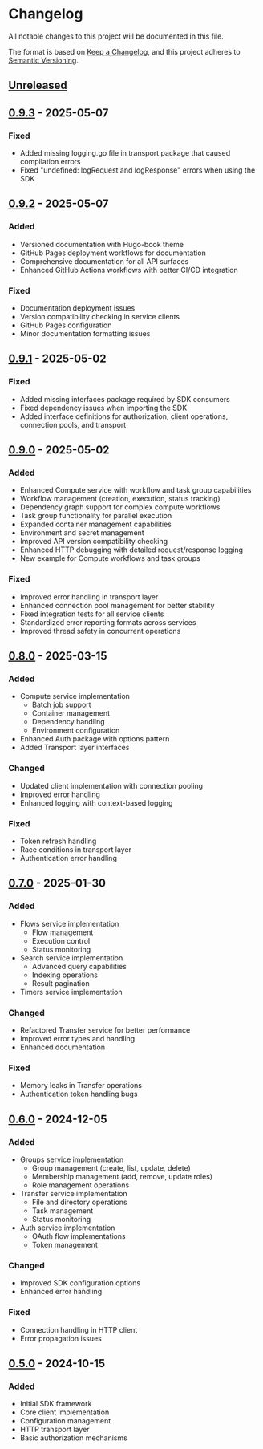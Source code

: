 <!-- SPDX-License-Identifier: Apache-2.0 -->
<!-- Copyright (c) 2025 Scott Friedman and Project Contributors -->

# Changelog

All notable changes to this project will be documented in this file.

The format is based on [Keep a Changelog](https://keepachangelog.com/en/1.0.0/),
and this project adheres to [Semantic Versioning](https://semver.org/spec/v2.0.0.html).

## [Unreleased]

## [0.9.3] - 2025-05-07

### Fixed
- Added missing logging.go file in transport package that caused compilation errors
- Fixed "undefined: logRequest and logResponse" errors when using the SDK

## [0.9.2] - 2025-05-07

### Added
- Versioned documentation with Hugo-book theme
- GitHub Pages deployment workflows for documentation
- Comprehensive documentation for all API surfaces
- Enhanced GitHub Actions workflows with better CI/CD integration

### Fixed
- Documentation deployment issues
- Version compatibility checking in service clients
- GitHub Pages configuration
- Minor documentation formatting issues

## [0.9.1] - 2025-05-02

### Fixed
- Added missing interfaces package required by SDK consumers
- Fixed dependency issues when importing the SDK
- Added interface definitions for authorization, client operations, connection pools, and transport

## [0.9.0] - 2025-05-02

### Added
- Enhanced Compute service with workflow and task group capabilities
- Workflow management (creation, execution, status tracking)
- Dependency graph support for complex compute workflows
- Task group functionality for parallel execution
- Expanded container management capabilities
- Environment and secret management
- Improved API version compatibility checking
- Enhanced HTTP debugging with detailed request/response logging
- New example for Compute workflows and task groups

### Fixed
- Improved error handling in transport layer
- Enhanced connection pool management for better stability
- Fixed integration tests for all service clients
- Standardized error reporting formats across services
- Improved thread safety in concurrent operations

## [0.8.0] - 2025-03-15

### Added
- Compute service implementation
  - Batch job support
  - Container management
  - Dependency handling
  - Environment configuration
- Enhanced Auth package with options pattern
- Added Transport layer interfaces

### Changed
- Updated client implementation with connection pooling
- Improved error handling
- Enhanced logging with context-based logging

### Fixed
- Token refresh handling
- Race conditions in transport layer
- Authentication error handling

## [0.7.0] - 2025-01-30

### Added
- Flows service implementation
  - Flow management
  - Execution control
  - Status monitoring
- Search service implementation
  - Advanced query capabilities
  - Indexing operations
  - Result pagination
- Timers service implementation

### Changed
- Refactored Transfer service for better performance
- Improved error types and handling
- Enhanced documentation

### Fixed
- Memory leaks in Transfer operations
- Authentication token handling bugs

## [0.6.0] - 2024-12-05

### Added
- Groups service implementation
  - Group management (create, list, update, delete)
  - Membership management (add, remove, update roles)
  - Role management operations
- Transfer service implementation
  - File and directory operations
  - Task management
  - Status monitoring
- Auth service implementation
  - OAuth flow implementations
  - Token management

### Changed
- Improved SDK configuration options
- Enhanced error handling

### Fixed
- Connection handling in HTTP client
- Error propagation issues

## [0.5.0] - 2024-10-15

### Added
- Initial SDK framework
- Core client implementation
- Configuration management
- HTTP transport layer
- Basic authorization mechanisms

[Unreleased]: https://github.com/scttfrdmn/globus-go-sdk/compare/v0.9.3...HEAD
[0.9.3]: https://github.com/scttfrdmn/globus-go-sdk/compare/v0.9.2...v0.9.3
[0.9.2]: https://github.com/scttfrdmn/globus-go-sdk/compare/v0.9.1...v0.9.2
[0.9.1]: https://github.com/scttfrdmn/globus-go-sdk/compare/v0.9.0...v0.9.1
[0.9.0]: https://github.com/scttfrdmn/globus-go-sdk/compare/v0.8.0...v0.9.0
[0.8.0]: https://github.com/scttfrdmn/globus-go-sdk/compare/v0.7.0...v0.8.0
[0.7.0]: https://github.com/scttfrdmn/globus-go-sdk/compare/v0.6.0...v0.7.0
[0.6.0]: https://github.com/scttfrdmn/globus-go-sdk/compare/v0.5.0...v0.6.0
[0.5.0]: https://github.com/scttfrdmn/globus-go-sdk/releases/tag/v0.5.0